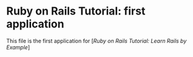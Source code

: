 # Ruby on Rails Tutorial: first application

This file is the first application for
[*Ruby on Rails Tutorial: Learn Rails by Example*]